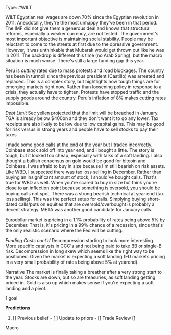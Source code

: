Type: #WILT 

WILT
Egyptian real wages are down 70% since the  Egyptian revolution in 2011. Anecdotally, they're the most unhappy they've been in that period. The IMF did not give them a generous deal and knows that structural reforms, especially a weaker currency, are not tested. The government's most important objective is maintaining social stability. People may be reluctant to come to the streets at first due to the opressive government. However, it was unthinkable that Mubarak would get thrown out like he was in 2011. The backdrop is different this time (no Arab Spring), but the macro situation is much worse. There's still a large funding gap this year. 

Peru is *cutting* rates due to mass protests and road blockages. The country has been in turmoil since the previous president (Castillo) was arrested and replaced. This is a complex story, but hightlights how tough things are for emerging markets right now. Rather than loosening policy in response to a crisis, they actually have to tighten. Protests have stopped traffic and the supply goods around the country. Peru's inflation of 8% makes cutting rates impossible. 

*Debt Limit*
Sec yellen projected that the limit will be breached in January. TGA is already below $400bn and they don't want it to go any lower. Tax receipts are also likely to be low due to low capital gains. This may be good for risk versus in strong years and people have to sell stocks to pay their taxes.

I made some good calls at the end of the year but I traded incorrectly. Coinbase stock sold off into year end, and I bought a little. The story is tough, but it looked too cheap, especially with talks of a soft landing. I also thought a bullish consensus on gold would be good for bitcoin and Coinbase. I was afraid to buy in size because I'm still bearish on risk assets. Like WBD, I suspected there was tax loss selling in December. Rather than buying an insignificant amount of stock, I should've bought calls. That's true for WBD as well. When you're scared to buy in size but think you're close to an inflection point because something is oversold, you should be buying calls not spot. There was a strong bearish technical at year end (tax loss selling). This was the perfect setup for calls. Simplying buying short-dated calls/puts on equities that  are oversold/overbought is probably a decent strategy. META was another good candidate for January calls. 

Eurodollar market is pricing in a 1.1% probability of rates being above 5% by December. That is, it's pricing in a 99% chance of a recession, since that's the only realistic scenario where the Fed will be cutting. 

*Funding Costs cont'd*
Decompression starting to look more interesting. More specific catalysts in CCC's and not being paid to take BB or single-B risk. Decompression in long skew which seems like the right way to be positioned. Given the market is expecting a soft landing (ED markets pricing in a very small probability of rates being above 5% at yearend).

Narrative
The market is finally taking a breather after a very strong start to the year. Stocks are down, but so are treasuries, as soft landing getting priced in. Gold is also up which makes sense if you're expecting a soft landing and a pivot. 


1 goal


**Predictions**

1) []
Previous belief - 
[ ]
Update to priors - 
[]
Trade Review
[]





Macro
